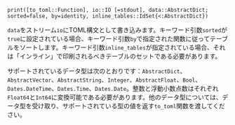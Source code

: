 ```
print([to_toml::Function], io::IO [=stdout], data::AbstractDict; sorted=false, by=identity, inline_tables::IdSet{<:AbstractDict})
```

`data`をストリーム`io`にTOML構文として書き込みます。キーワード引数`sorted`が`true`に設定されている場合、キーワード引数`by`で指定された関数に従ってテーブルをソートします。キーワード引数`inline_tables`が指定されている場合、それは「インライン」で印刷されるべきテーブルのセットである必要があります。

サポートされているデータ型は次のとおりです：`AbstractDict`、`AbstractVector`、`AbstractString`、`Integer`、`AbstractFloat`、`Bool`、`Dates.DateTime`、`Dates.Time`、`Dates.Date`。整数と浮動小数点数はそれぞれ`Float64`と`Int64`に変換可能である必要があります。他のデータ型については、データ型を受け取り、サポートされている型の値を返す`to_toml`関数を渡してください。
